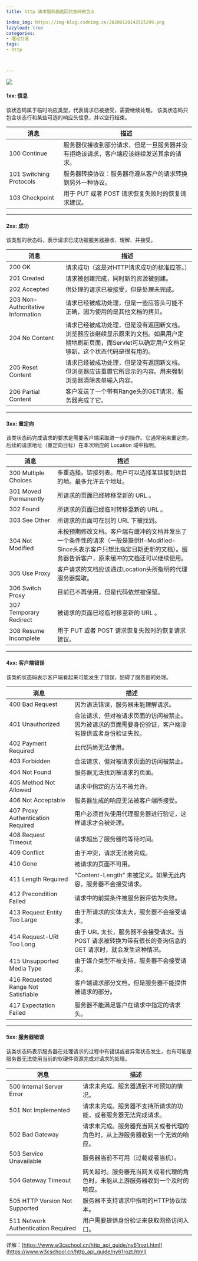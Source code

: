 ```yaml
---
title: http 请求服务器返回状态码的含义

index_img: https://img-blog.csdnimg.cn/20200120143525299.png
lazyload: true
categories:
- 理论打底
tags:
- http



---
```













![](https://img-blog.csdnimg.cn/20200120143525299.png)
#### 1xx: 信息
该状态码属于临时响应类型，代表请求已被接受，需要继续处理。
该类状态码只包含状态行和某些可选的响应头信息，并以空行结束。

|   消息    |  	  描述    |
|--|--|
|  100  Continue   |    服务器仅接收到部分请求，但是一旦服务器并没有拒绝该请求，客户端应该继续发送其余的请求。    |
|  101 Switching Protocols   |    服务器转换协议：服务器将遵从客户的请求转换到另外一种协议。    |
|  103 Checkpoint   |   用于 PUT 或者 POST 请求恢复失败时的恢复请求建议。    |

 	
---

 #### 2xx: 成功
该类型的状态码，表示请求已成功被服务器接收、理解、并接受。

|   消息    |  	  描述    |
|--|--|
|  200 OK   |    请求成功（这是对HTTP请求成功的标准应答。）    |
|  201 Created   |    请求被创建完成，同时新的资源被创建。    |
|  202 Accepted   |  供处理的请求已被接受，但是处理未完成。    |
|  203 Non-Authoritative Information   |    请求已经被成功处理，但是一些应答头可能不正确，因为使用的是其他文档的拷贝。    |
|  204 No Content   |    请求已经被成功处理，但是没有返回新文档。浏览器应该继续显示原来的文档。如果用户定期地刷新页面，而Servlet可以确定用户文档足够新，这个状态代码是很有用的。    |
|  205 Reset Content   |  请求已经被成功处理，但是没有返回新文档。但浏览器应该重置它所显示的内容。用来强制浏览器清除表单输入内容。    |
 |  206 Partial Content  |    客户发送了一个带有Range头的GET请求，服务器完成了它。 |
 	
---
	
 	
#### 3xx: 重定向
该类状态码完成请求的要求是需要客户端采取进一步的操作。它通常用来重定向，后续的请求地址（重定向目标）在本次响应的 Location 域中指明。

|   消息    |  	  描述    |
|--|--|
|    300 Multiple Choices 	    |    多重选择。链接列表。用户可以选择某链接到达目的地。最多允许五个地址。     |
|   301 Moved Permanently     |     所请求的页面已经转移至新的 URL 。      |
|    302 Found    |    所请求的页面已经临时转移至新的 URL 。      |
|   303 See Other      |    所请求的页面可在别的 URL 下被找到。      |
|    304 Not Modified    |     未按预期修改文档。客户端有缓冲的文档并发出了一个条件性的请求（一般是提供If-Modified-Since头表示客户只想比指定日期更新的文档）。服务器告诉客户，原来缓冲的文档还可以继续使用。     |
|    305 Use Proxy    |     客户请求的文档应该通过Location头所指明的代理服务器提取。     |
|    306 Switch Proxy    |     目前已不再使用，但是代码依然被保留。     |
|   307 Temporary Redirect     |     被请求的页面已经临时移至新的 URL 。     |
|    308 Resume Incomplete    |     用于 PUT 或者 POST 请求恢复失败时的恢复请求建议。     |


---	
 	
 	
#### 4xx: 客户端错误
该类的状态码表示客户端看起来可能发生了错误，妨碍了服务器的处理。


|   消息    |  	  描述    |
|--|--|
|    400 Bad Request    |    因为语法错误，服务器未能理解请求。      |
|    401 Unauthorized    |     合法请求，但对被请求页面的访问被禁止。因为被请求的页面需要身份验证，客户端没有提供或者身份验证失败。      |
|     402 Payment Required   |     	此代码尚无法使用。      |
|    403 Forbidden    |     合法请求，但对被请求页面的访问被禁止。     |
|    404 Not Found    |     服务器无法找到被请求的页面。      |
|    405 Method Not Allowed    |    请求中指定的方法不被允许。      |
|    406 Not Acceptable     |     服务器生成的响应无法被客户端所接受。     |
|    407 Proxy Authentication Required   |      用户必须首先使用代理服务器进行验证，这样请求才会被处理。     |
|    408 Request Timeout    |     请求超出了服务器的等待时间。     |
|    409 Conflict     |     由于冲突，请求无法被完成。     |
|    410 Gone   |      被请求的页面不可用。     |
|   411 Length Required     |     "Content-Length" 未被定义。如果无此内容，服务器不会接受请求。     |
|    412 Precondition Failed    |     请求中的前提条件被服务器评估为失败。     |
|    413 Request Entity Too Large   |    由于所请求的实体太大，服务器不会接受请求。       |
|    414 Request-URI Too Long    |     由于 URL 太长，服务器不会接受请求。当 POST 请求被转换为带有很长的查询信息的 GET 请求时，就会发生这种情况。     |
|    415 Unsupported Media Type    |    由于媒介类型不被支持，服务器不会接受请求。      |
|   416 Requested Range Not Satisfiable    |    客户端请求部分文档，但是服务器不能提供被请求的部分。      |
|   417 Expectation Failed     |     服务器不能满足客户在请求中指定的请求头。     |

----

#### 5xx: 服务器错误
该类状态码表示服务器在处理请求的过程中有错误或者异常状态发生，也有可能是服务器无法使用当前的软硬件资源完成对请求的处理。


|   消息    |  	  描述    |
|--|--|
|    500 Internal Server Error     |     请求未完成。服务器遇到不可预知的情况。     |
|    501 Not Implemented   |     请求未完成。服务器不支持所请求的功能，或者服务器无法完成请求。      |
|    502 Bad Gateway    |     请求未完成。服务器充当网关或者代理的角色时，从上游服务器收到一个无效的响应。     |
|    503 Service Unavailable    |     服务器当前不可用（过载或者当机）。     |
|   504 Gateway Timeout    |     网关超时。服务器充当网关或者代理的角色时，未能从上游服务器收到一个及时的响应。      |
|    505 HTTP Version Not Supported     |      服务器不支持请求中指明的HTTP协议版本。    |
|    511 Network Authentication Required    |    用户需要提供身份验证来获取网络访问入口。      |




详解：[https://www.w3cschool.cn/http_api_guide/ny61rozt.html](https://www.w3cschool.cn/http_api_guide/ny61rozt.html)
